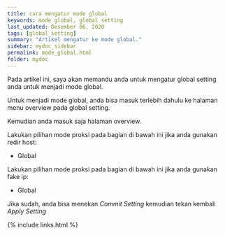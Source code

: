 ```yaml
---
title: cara mengatur mode global
keywords: mode global, global setting
last_updated: Desember 06, 2020
tags: [global_setting]
summary: "Artikel mengatur ke mode global."
sidebar: mydoc_sidebar
permalink: mode_global.html
folder: mydoc
---
```


Pada artikel ini, saya akan memandu anda untuk mengatur global setting anda untuk menjadi mode global.

Untuk menjadi mode global, anda bisa masuk terlebih dahulu ke halaman menu overview pada global setting.

Kemudian anda masuk saja halaman overview.

Lakukan pilihan mode proksi pada bagian di bawah ini jika anda gunakan redir host:

- Global

Lakukan pilihan mode proksi pada bagian di bawah ini jika anda gunakan fake ip:

- Global

Jika sudah, anda bisa menekan *Commit Setting* kemudian tekan kembali *Apply Setting*

{% include links.html %}
